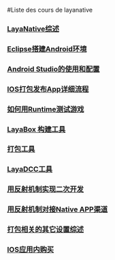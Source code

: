 #Liste des cours de layanative



### [LayaNative综述](https://github.com/layabox/layaair-doc/tree/master/Chinese/LayaNative/LayaNative_Introduction)



### [Eclipse搭建Android环境](https://github.com/layabox/layaair-doc/tree/master/Chinese/LayaNative/setUpAndroidEnvironment_Eclipse)



### [Android Studio的使用和配置](https://github.com/layabox/layaair-doc/tree/master/Chinese/LayaNative/AndroidStudio_ConfigurationAndApplication)



### [IOS打包发布App详细流程](https://github.com/layabox/layaair-doc/tree/master/Chinese/LayaNative/packagingReleases_IOS)



### [如何用Runtime测试游戏](https://github.com/layabox/layaair-doc/tree/master/Chinese/LayaNative/How_To_Use_Runtime)



### [LayaBox 构建工具](https://github.com/layabox/layaair-doc/tree/master/Chinese/LayaNative/build_Tool)



### [打包工具](https://github.com/layabox/layaair-doc/tree/master/Chinese/LayaNative/packaging_Tools)



### [LayaDCC工具](https://github.com/layabox/layaair-doc/tree/master/Chinese/LayaNative/LayaDcc_Tool)



### [用反射机制实现二次开发](https://github.com/layabox/layaair-doc/tree/master/Chinese/LayaNative/Secondary_Development)



### [用反射机制对接Native APP渠道](https://github.com/layabox/layaair-doc/tree/master/Chinese/LayaNative/Platform_Interface)



### [打包相关的其它设置综述](https://github.com/layabox/layaair-doc/tree/master/Chinese/LayaNative/Other_settings)



### [IOS应用内购买](https://github.com/layabox/layaair-doc/tree/master/Chinese/LayaNative/In_APP_Purchase_IOS)